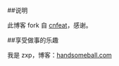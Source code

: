 ##说明

此博客 fork 自 [cnfeat](http://cnfeat.com)，感谢。

##享受做事的乐趣

我是 zxp，博客：[handsomeball.com](http://handsomeball.com)
